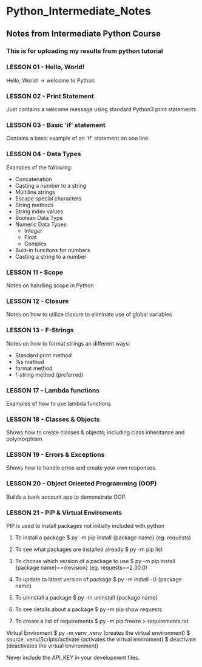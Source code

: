 # Python_Intermediate_Notes
## Notes from Intermediate Python Course
### This is for uploading my results from python tutorial
### LESSON 01 - Hello, World!
Hello, World! -> welcome to Python
### LESSON 02 - Print Statement
Just contains a welcome message using standard Python3 print statements
### LESSON 03 - Basic 'if' statement
Contains a basic example of an 'if' statement on one line.
### LESSON 04 - Data Types
Examples of the following:
- Concatenation
- Casting a number to a string
- Multiline strings
- Escape special characters
- String methods
- String index values
- Boolean Data Type
- Numeric Data Types
    - Integer
    - Float
    - Complex
- Built-in funcitons for numbers
- Casting a string to a number
### LESSON 11 - Scope
Notes on handling scope in Python
### LESSON 12 - Closure
Notes on how to utilize closure to eliminate use of global variables
### LESSON 13 - F-Strings
Notes on how to format strings an different ways:
- Standard print method
- %s method
- format method
- f-string method (preferred)
### LESSON 17 - Lambda functions
Examples of how to use lambda functions
### LESSON 18 - Classes & Objects
Shows how to create classes & objects; including class inheritance and polymorphism
### LESSON 19 - Errors & Exceptions
Shows how to handle erros and create your own responses.
### LESSON 20 - Object Oriented Programming (OOP)
Builds a bank account app to demonstrate OOP.
### LESSON 21 - PIP & Virtual Enviroments
PIP is used to install packages not initially included with python
1. To install a package
$ py -m pip install {package name} (eg. requests)

2. To see what packages are installed already
$ py -m pip list

3. To choose which version of a package to use
$ py -m pip install {package name}=={revision} (eg. requests==2.30.0)

4. To update to latest version of package
$ py -m install -U {package name}

5. To uninstall a package
$ py -m uninstall {package name}

6. To see details about a package
$ py -m pip show requests

7. To create a list of requirements
$ py -m pip freeze > requirements.txt

Virtual Enviroment
$ py -m venv .venv (creates the virtual environment)
$ source .venv/Scripts/activate (activates the virtual enviroment)
$ deactivate (deactivates the virtual environment)

Never include the API_KEY in your development files.
